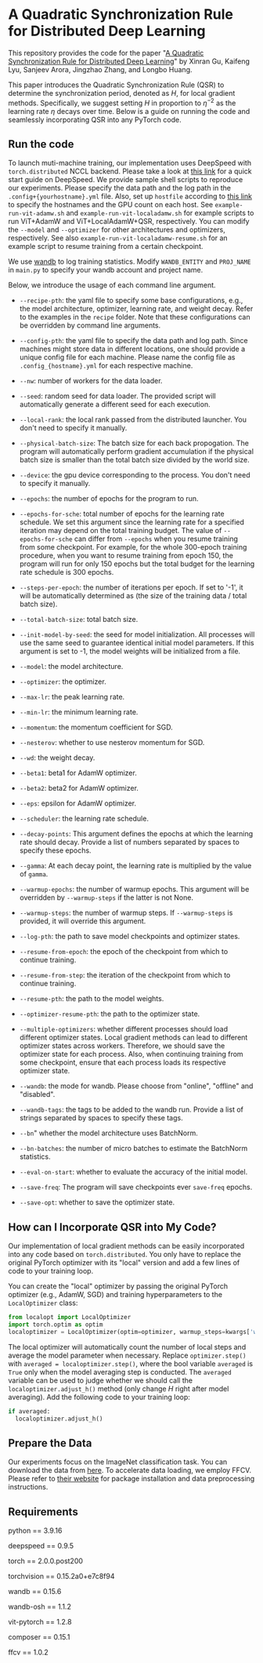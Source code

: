 # A Quadratic Synchronization Rule for Distributed Deep Learning
This repository provides the code for the paper "[A Quadratic Synchronization Rule for Distributed Deep Learning](https://arxiv.org/abs/2310.14423)" by Xinran Gu, Kaifeng Lyu, Sanjeev Arora, Jingzhao Zhang, and Longbo Huang. 

This paper introduces the Quadratic Synchronization Rule (QSR) to determine the synchronization period, denoted as $H$, for local gradient methods. Specifically, we suggest setting $H$ in proportion to $\eta^{-2}$ as the learning rate $\eta$ decays over time. Below is a guide on running the code and seamlessly incorporating QSR into any PyTorch code.

## Run the code
To launch muti-machine training, our implementation uses DeepSpeed with ```torch.distributed``` NCCL backend. Please take a look at [this link](https://www.deepspeed.ai/getting-started/) for a quick start guide on DeepSpeed. We provide sample shell scripts to reproduce our experiments. Please specify the data path and the log path in the ```.config+{yourhostname}.yml``` file. Also, set up ```hostfile``` according to [this link](https://www.deepspeed.ai/getting-started/#resource-configuration-multi-node) to specify the hostnames and the GPU count on each host. See ```example-run-vit-adamw.sh``` and ```example-run-vit-localadamw.sh``` for example scripts to run ViT+AdamW and ViT+LocalAdamW+QSR, respectively. You can modify the ```--model``` and ```--optimizer``` for other architectures and optimizers, respectively. See also ```example-run-vit-localadamw-resume.sh``` for an example script to resume training from a certain checkpoint.

We use [wandb](https://wandb.ai/) to log training statistics. Modify ```WANDB_ENTITY``` and ```PROJ_NAME``` in ```main.py``` to specify your wandb account and project name.



Below, we introduce the usage of each command line argument. 

- ```--recipe-pth```: the yaml file to specify some base configurations, e.g., the model architecture, optimizer, learning rate, and weight decay. Refer to the examples in the ```recipe``` folder. Note that these configurations can be overridden by command line arguments.

- ```--config-pth```: the yaml file to specify the data path and log path. Since machines might store data in different locations, one should provide a unique config file for each machine. Please name the config file as ```.config_{hostname}.yml``` for each respective machine.

- ```--nw```: number of workers for the data loader.

- ```--seed```: random seed for data loader. The provided script will automatically generate a different seed for each execution.

- ```--local-rank```: the local rank passed from the distributed launcher. You don't need to specify it manually.

- ```--physical-batch-size```: The batch size for each back propogation. The program will automatically perform gradient accumulation if the physical batch size is smaller than the total batch size divided by the world size.

- ```--device```: the gpu device corresponding to the process. You don't need to specify it manually.

- ```--epochs```: the number of epochs for the program to run.

- ```--epochs-for-sche```: total number of epochs for the learning rate schedule. We set this argument since the learning rate for a specified iteration may depend on the total training budget. The value of ```--epochs-for-sche``` can differ from ```--epochs``` when you resume training from some checkpoint. For example, for the whole 300-epoch training procedure, when you want to resume training from epoch 150, the program will run for only 150 epochs but the total budget for the learning rate schedule is 300 epochs. 

- ```--steps-per-epoch```: the number of iterations per epoch. If set to '-1', it will be automatically determined as (the size of the training data / total batch size).

- ```--total-batch-size```: total batch size.

- ```--init-model-by-seed```: the seed for model initialization. All processes will use the same seed to guarantee identical initial model parameters. If this argument is set to -1, the model weights will be initialized from a file.

- ```--model```: the model architecture.

- ```--optimizer```: the optimizer.

- ```--max-lr```: the peak learning rate.

- ```--min-lr```: the minimum learning rate.

- ```--momentum```: the momentum coefficient for SGD.

- ```--nesterov```: whether to use nesterov momentum for SGD.

- ```--wd```: the weight decay.

- ```--beta1```: beta1 for AdamW optimizer.

- ```--beta2```: beta2 for AdamW optimizer.

- ```--eps```: epsilon for AdamW optimizer.

- ```--scheduler```: the learning rate schedule.

- ```--decay-points```: This argument defines the epochs at which the learning rate should decay. Provide a list of numbers separated by spaces to specify these epochs.

- ```--gamma```: At each decay point, the learning rate is multiplied by the value of ```gamma```.

- ```--warmup-epochs```: the number of warmup epochs. This argument will be overridden by ```--warmup-steps``` if the latter is not None. 

- ```--warmup-steps```: the number of warmup steps. If ```--warmup-steps``` is provided, it will override this argument.

- ```--log-pth```: the path to save model checkpoints and optimizer states.

- ```--resume-from-epoch```: the epoch of the checkpoint from which to continue training.

- ```--resume-from-step```: the iteration of the checkpoint from which to continue training.

- ```--resume-pth```: the path to the model weights.

- ```--optimizer-resume-pth```: the path to the optimizer state.

- ```--multiple-optimizers```: whether different processes should load different optimizer states. Local gradient methods can lead to different optimizer states across workers. Therefore, we should save the optimizer state for each process. Also, when continuing training from some checkpoint, ensure that each process loads its respective optimizer state.


- ```--wandb```: the mode for wandb. Please choose from "online", "offline" and "disabled".

- ```--wandb-tags```: the tags to be added to the wandb run. Provide a list of strings separated by spaces to specify these tags.

- ```--bn```" whether the model architecture uses BatchNorm. 


- ```--bn-batches```: the number of micro batches to estimate the BatchNorm statistics.

- ```--eval-on-start```: whether to evaluate the accuracy of the initial model.

- ```--save-freq```: The program will save checkpoints ever ```save-freq``` epochs.

- ```--save-opt```: whether to save the optimizer state.

## How can I Incorporate QSR into My Code?

Our implementation of local gradient methods can be easily incorporated into any code based on ```torch.distributed```. You only have to replace the original PyTorch optimizer with its "local" version and add a few lines of code to your training loop.

You can create the "local" optimizer by passing the original PyTorch optimizer (e.g., AdamW, SGD) and training hyperparameters to the ```LocalOptimizer``` class:

```python
from localopt import LocalOptimizer
import torch.optim as optim
localoptimizer = LocalOptimizer(optim=optimizer, warmup_steps=kwargs['warmup_steps'], total_steps = kwargs['total_steps'], alpha=self.args.alpha, power=self.args.power, min_h=self.args.min_h, init_h=self.args.init_h, step_ctr=self.step_ctr, optim_fields_to_average=fields_to_avg )
```

The local optimizer will automatically count the number of local steps and average the model parameter when necessary. Replace ```optimizer.step()``` with ```averaged = localoptimizer.step()```, where the bool variable ```averaged``` is ```True``` only when the model averaging step is conducted. The ```averaged``` variable can be used to judge whether we should call the ```localoptimizer.adjust_h()``` method (only change $H$ right after model averaging). Add the following code to your training loop:

```python
if averaged:
  localoptimizer.adjust_h()
```

## Prepare the Data
Our experiments focus on the ImageNet classification task. You can download the data from [here](https://image-net.org/). To accelerate data loading, we employ FFCV. Please refer to [their website](https://ffcv.io/) for package installation and data preprocessing instructions.

## Requirements

python == 3.9.16

deepspeed == 0.9.5

torch == 2.0.0.post200

torchvision == 0.15.2a0+e7c8f94

wandb == 0.15.6

wandb-osh == 1.1.2

vit-pytorch == 1.2.8

composer == 0.15.1

ffcv == 1.0.2 







